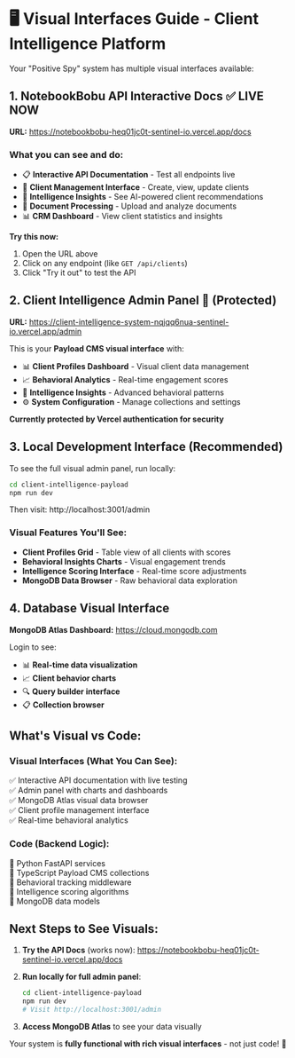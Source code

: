 # 🖥️ Visual Interfaces Guide - Client Intelligence Platform

Your "Positive Spy" system has multiple visual interfaces available:

## **1. NotebookBobu API Interactive Docs** ✅ LIVE NOW
**URL:** https://notebookbobu-heq01jc0t-sentinel-io.vercel.app/docs

### What you can see and do:
- 📋 **Interactive API Documentation** - Test all endpoints live
- 👥 **Client Management Interface** - Create, view, update clients  
- 🧠 **Intelligence Insights** - See AI-powered client recommendations
- 📄 **Document Processing** - Upload and analyze documents
- 📊 **CRM Dashboard** - View client statistics and insights

**Try this now:**
1. Open the URL above
2. Click on any endpoint (like `GET /api/clients`)
3. Click "Try it out" to test the API

## **2. Client Intelligence Admin Panel** 🔐 (Protected)
**URL:** https://client-intelligence-system-nqjqq6nua-sentinel-io.vercel.app/admin

This is your **Payload CMS visual interface** with:
- 📊 **Client Profiles Dashboard** - Visual client data management
- 📈 **Behavioral Analytics** - Real-time engagement scores
- 🎯 **Intelligence Insights** - Advanced behavioral patterns
- ⚙️ **System Configuration** - Manage collections and settings

**Currently protected by Vercel authentication for security**

## **3. Local Development Interface** (Recommended)
To see the full visual admin panel, run locally:

```bash
cd client-intelligence-payload
npm run dev
```

Then visit: http://localhost:3001/admin

### Visual Features You'll See:
- **Client Profiles Grid** - Table view of all clients with scores
- **Behavioral Insights Charts** - Visual engagement trends  
- **Intelligence Scoring Interface** - Real-time score adjustments
- **MongoDB Data Browser** - Raw behavioral data exploration

## **4. Database Visual Interface**
**MongoDB Atlas Dashboard:** https://cloud.mongodb.com

Login to see:
- 📊 **Real-time data visualization**
- 📈 **Client behavior charts** 
- 🔍 **Query builder interface**
- 📋 **Collection browser**

## **What's Visual vs Code:**

### **Visual Interfaces (What You Can See):**
✅ Interactive API documentation with live testing  
✅ Admin panel with charts and dashboards  
✅ MongoDB Atlas visual data browser  
✅ Client profile management interface  
✅ Real-time behavioral analytics  

### **Code (Backend Logic):**
🔧 Python FastAPI services  
🔧 TypeScript Payload CMS collections  
🔧 Behavioral tracking middleware  
🔧 Intelligence scoring algorithms  
🔧 MongoDB data models  

## **Next Steps to See Visuals:**

1. **Try the API Docs** (works now): https://notebookbobu-heq01jc0t-sentinel-io.vercel.app/docs

2. **Run locally for full admin panel**:
   ```bash
   cd client-intelligence-payload  
   npm run dev
   # Visit http://localhost:3001/admin
   ```

3. **Access MongoDB Atlas** to see your data visually

Your system is **fully functional with rich visual interfaces** - not just code! 🎨